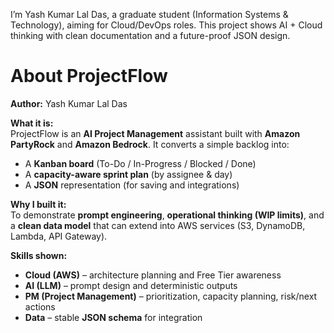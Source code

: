 I’m Yash Kumar Lal Das, a graduate student (Information Systems & Technology), aiming for Cloud/DevOps roles.
This project shows AI + Cloud thinking with clean documentation and a future-proof JSON design.



# About ProjectFlow

**Author:** Yash Kumar Lal Das

**What it is:**  
ProjectFlow is an **AI Project Management** assistant built with **Amazon PartyRock** and **Amazon Bedrock**. It converts a simple backlog into:
- A **Kanban board** (To-Do / In-Progress / Blocked / Done)
- A **capacity-aware sprint plan** (by assignee & day)
- A **JSON** representation (for saving and integrations)

**Why I built it:**  
To demonstrate **prompt engineering**, **operational thinking (WIP limits)**, and a **clean data model** that can extend into AWS services (S3, DynamoDB, Lambda, API Gateway).

**Skills shown:**  
- **Cloud (AWS)** – architecture planning and Free Tier awareness  
- **AI (LLM)** – prompt design and deterministic outputs  
- **PM (Project Management)** – prioritization, capacity planning, risk/next actions  
- **Data** – stable **JSON schema** for integration
